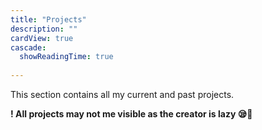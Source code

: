 ```yaml
---
title: "Projects"
description: ""
cardView: true
cascade:
  showReadingTime: true
  
---
```

This section contains all my current and past projects.

**! All projects may not me visible as the creator is lazy 😪🚧**